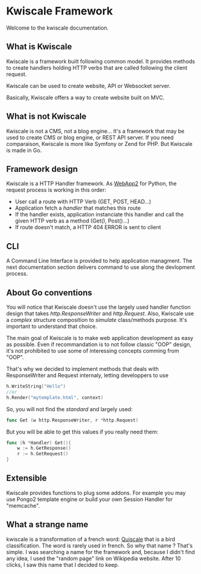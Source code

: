 # Kwiscale Framework

Welcome to the kwiscale documentation. 

## What is Kwiscale

Kwiscale is a framework built following common model. It provides methods to create handlers holding HTTP verbs that are called following the client request.

Kwiscale can be used to create website, API or Websocket server. 

Basically, Kwiscale offers a way to create website built on MVC. 

## What is not Kwiscale

Kwiscale is not a CMS, not a blog engine... It's a framework that may be used to create CMS or blog engine, or REST API server. If you need comparaison, Kwiscale is more like Symfony or Zend for PHP. But Kwiscale is made in Go.

## Framework design

Kwiscale is a HTTP Handler framework. As [WebApp2](https://webapp-improved.appspot.com/) for Python, the request process is working in this order:

- User call a route with HTTP Verb (GET, POST, HEAD...)
- Application fetch a *handler* that matches this route
- If the handler exists, application instanciate this handler and call the given HTTP verb as a method (Get(), Post()...)
- If route doesn't match, a HTTP 404 ERROR is sent to client

## CLI

A Command Line Interface is provided to help application managment. The next documentation section delivers command to use along the devlopment process.

## About Go conventions

You will notice that Kwiscale doesn't use the largely used handler function design that takes *http.ResponseWriter* and *http.Request*. Also, Kwiscale use a *complex* structure composition to *simulate* class/methods purpose. It's important to understand that choice.

The main goal of Kwiscale is to make web application development as easy as possible. Even if recommandation is to not follow classic "OOP" design, it's not prohibited to use some of interessing concepts comming from "OOP".

That's why we decided to implement methods that deals with ResponseWriter and Request internaly, letting developpers to use 

```go
h.WriteString("Hello")
//or 
h.Render("mytemplate.html", context)
```

So, you will not find the *standard* and largely used:

```go
func Get (w http.ResponseWriter, r *http.Request)
```

But you will be able to get this values if you really need them:

```go
func (h *Handler) Get(){
    w := h.GetResponse()
    r := h.GetRequest()
}
```

## Extensible

Kwiscale provides functions to plug some addons. For example you may use Pongo2 template engine or build your own Session Handler for "memcache".

## What a strange name

kwiscale is a transformation of a french word: [Quiscale](https://fr.wikipedia.org/wiki/Quiscale) that is a bird classification. The word is rarely used in french. So why that name ? That's simple. I was searching a name for the framework and, because I didn't find any idea, I used the "random page" link on Wikipedia website. After 10 clicks, I saw this name that I decided to keep.

